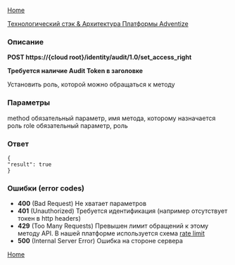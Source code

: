 [Home](../README.md)

[Технологический стэк & Архитектура Платформы Adventize](https://github.com/WiseWaveCorporationLimited/platform-architecture/blob/master/README.md)

### Описание


**POST   https://{cloud root}/identity/audit/1.0/set_access_right**

**Требуется наличие Audit Token в заголовке**

Установить роль, которой можно обращаться к методу

### Параметры

method обязательный параметр, имя метода, которому назначается роль
role обязательный параметр, роль

### Ответ
````
{
"result": true
}
````
### Ошибки (error codes)

* **400** (Bad Request) Не хватает параметров
* **401** (Unauthorized) Требуется идентификация (например отсутствует токен в http headers)
* **429** (Too Many Requests) Превышен лимит обращений к этому методу API. В нашей платформе используется схема [rate limit](http://en.wikipedia.org/wiki/Rate_limiting)
* **500** (Internal Server Error) Ошибка на стороне сервера


[Home](../README.md)
